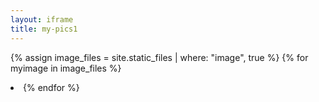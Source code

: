 ```yaml
---
layout: iframe
title: my-pics1
---
```


{% assign image_files = site.static_files | where: "image", true %}
{% for myimage in image_files %}
  <li data-src="{{ myimage.path }}">
{% endfor %}
